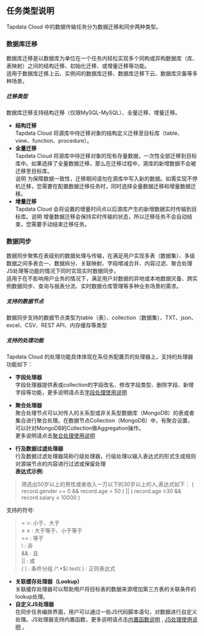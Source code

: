 ## **任务类型说明**
Tapdata Cloud 中的数据传输任务分为数据迁移和同步两种类型。<br>


### **数据库迁移**
数据库迁移是以数据库为单位在一个任务内轻松实现多个同构或异构数据库（库、表映射）之间的结构迁移、初始化迁移、或增量迁移等功能。<br>
适用于数据库迁移上云、实例间的数据库迁移、数据库迁移下云、数据库灾备等多种场景。<br>

##### **迁移类型**
数据库迁移支持结构迁移（仅限MySQL-MySQL）、全量迁移、增量迁移。<br>
- **结构迁移**<br>
Tapdata Cloud 将源库中待迁移对象的结构定义迁移至目标库（table、view、function、procedure）。<br>
- **全量迁移**<br>
Tapdata Cloud 将源库中待迁移对象的现有存量数据，一次性全部迁移到目标库中。如果选择了全量数据迁移，那么在迁移过程中，源库的新增数据不会被迁移至目标库。<br>
说明 为保障数据一致性，迁移期间请勿在源库中写入新的数据。如需实现不停机迁移，您需要在配置数据迁移任务时，同时选择全量数据迁移和增量数据迁移。 <br>
- **增量迁移**<br>
Tapdata Cloud 会将设置的增量时间点以后源库产生的新增数据实时传输到目标库。说明 增量数据迁移会保持实时传输的状态，所以迁移任务不会自动结束，您需要手动结束迁移任务。<br>
### **数据同步**
数据同步聚焦在表级别的数据处理与传输，在满足用户实现多表（数据集）、多级数据之间多表合一、数据拆分、关联映射、字段增减合并、内容过滤、聚合处理JS处理等功能的情况下同时实现实时数据同步。<br>
适用于在不影响用户业务的情况下，满足用户对数据的异地或本地数据灾备、跨实例数据同步、查询与报表分流、实时数据仓库管理等多种业务场景的需求。<br>
##### **支持的数据节点**
数据同步支持的数据节点类型为table（表）、collection（数据集）、TXT、json、excel、CSV、REST API、内存缓存等类型<br>
##### **支持的处理功能**
Tapdata Cloud 的处理功能具体体现在系任务配置页的处理器上，支持的处理器功能如下：<br>
- **字段处理器**<br>
字段处理器提供表或collection的字段改名、修改字段类型、删除字段、新增字段等功能，更多说明请点击[字段处理使用说明](https://docs.tapdata.net/data-replication/processor/field)

- **聚合处理器**<br>
聚合处理节点可以对传入的关系型或非关系型数据库（MongoDB）的表或者集合进行聚合处理。在数据节点Collection（MongoDB）中，有聚合设置，可以针对MongoDB的Collection做Aggregation操作。<br>
更多说明请点击[聚合处理使用说明](https://docs.tapdata.net/data-replication/processor/aggregate)

- **行及数据过滤处理器**<br>
行及数据过滤处理器简称行级处理器，行级处理以输入表达式的形式生成规则对源端节点的内容进行过滤或保留处理<br>
**表达式示例:**<br>
>筛选出50岁以上的男性或者收入一万以下的30岁以上的人,表达式如下： 
>( record.gender == 0 && record.age > 50 ) || ( record.age ≥30 && record.salary ≤ 10000 )<br>

支持的符号:<br>
>< >:  小于、大于<br>
≥ ≤ :  大于等于、小于等于<br>
== :  等于<br>
! :  非<br>
&& :  且<br>
|| :  或<br>
( ) :  条件分组
/^.*$/.test( ) :  正则表达式	
>
- **关联缓存处理器（Lookup）**<br>
关联缓存处理器可以帮助用户将目标表的数据来源增加第三方表的关联条件的lookup处理。<br>
- **自定义JS处理器**<br>
在同步任务编排界面，用户可以通过一些JS代码脚本语句，对数据进行自定义处理。JS处理器支持内置函数，更多说明请点击[内置函数说明](https://docs.tapdata.net/data-replication/script/javascript) , [JS处理使用说明](https://docs.tapdata.net/data-replication/script) 。<br>